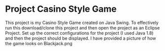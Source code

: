 <h1>Project Casino Style Game</h1>

This project is my Casino Style Game created on Java Swing. To effectively run this download/clone this project and then open the project as an Eclipse Project. Set up the correct configurations for the project (I used Java 1.8) and then the project should be displayed. I have provided a picture of how the game looks on Blackjack.png
